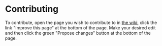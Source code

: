 # Contributing

To contribute, open the page you wish to contribute to in [the wiki](/), click the link "Improve this page" at the 
bottom of the page. Make your desired edit and then click the green "Propose changes" button at the bottom of the page.
